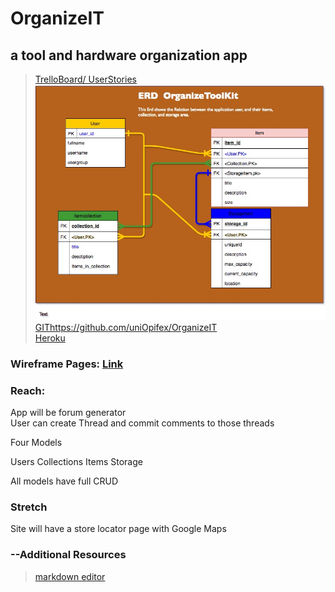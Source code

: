 # OrganizeIT
## a tool and hardware organization app

>[TrelloBoard/ UserStories](https://trello.com/b/IMYrEVx6)  
![alt text](/docs/erd/erd.jpg)
>[GIT]()https://github.com/uniOpifex/OrganizeIT  
>[Heroku](https://organize-it-again.herokuapp.com/)
### Wireframe Pages: [Link](https://marvelapp.com/4597geh)




### Reach:

App will be forum generator  
User can create Thread and commit comments to those threads

Four Models

Users
Collections
Items
Storage

All models have full CRUD 


### Stretch

Site will have a store locator page with Google Maps

### --Additional Resources  
>[markdown editor](https://jbt.github.io/markdown-editor/)









